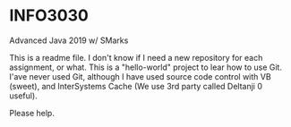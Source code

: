 # INFO3030
Advanced Java 2019 w/ SMarks

This is a readme file.  I don't know if I need a new repository for each assignment, or what.  This is a "hello-world" project to lear how to use Git.
I'ave never used Git, although I have used source code control with VB (sweet), and InterSystems Cache (We use 3rd party called Deltanji 0 useful).

Please help.
